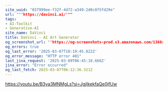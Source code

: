 ```yaml
---
site_uuid: "037999ee-f32f-4d72-a349-2d0c8f5fd29e"
url: ""'https://davinci.ai/'""
tags:
- AI-Toolkit
- Generative-AI
site_name: DaVinci
title: DaVinci - AI Art Generator
og_screenshot_url: ""https://og-screenshots-prod.s3.amazonaws.com/1366x768/80/false/86a9ae4806f4b318e10fa28e76d7409398590620a0abb2f66881291c7960320b.jpeg""
og_errors: true
og_last_error: '2025-03-07T10:19:45.822Z'
og_error_message: "HTTP error 401"
last_jina_request: '2025-03-09T06:45:18.666Z'
jina_error: "Error occurred"
og_last_fetch: 2025-03-07T06:12:36.321Z
---
```


https://youtu.be/B3ya3MNMgLs?si=JgjIkekfaQe0jfUw

